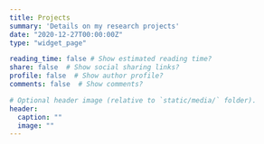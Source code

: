 ```yaml
---
title: Projects
summary: 'Details on my research projects'
date: "2020-12-27T00:00:00Z"
type: "widget_page"

reading_time: false # Show estimated reading time?
share: false  # Show social sharing links?
profile: false  # Show author profile?
comments: false  # Show comments?

# Optional header image (relative to `static/media/` folder).
header:
  caption: ""
  image: ""
---
```

